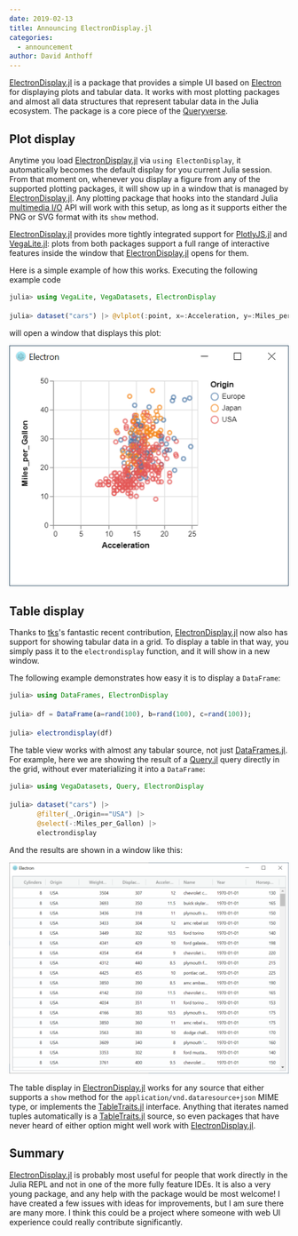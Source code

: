 ```yaml
---
date: 2019-02-13
title: Announcing ElectronDisplay.jl
categories:
  - announcement
author: David Anthoff
---
```


[ElectronDisplay.jl](https://github.com/queryverse/ElectronDisplay.jl) is a package that provides a simple UI based on [Electron](https://electronjs.org/) for displaying plots and tabular data. It works with most plotting packages and almost all data structures that represent tabular data in the Julia ecosystem. The package is a core piece of the [Queryverse](https://github.com/queryverse).

## Plot display

Anytime you load [ElectronDisplay.jl](https://github.com/queryverse/ElectronDisplay.jl) via `using ElectonDisplay`, it automatically becomes the default display for you current Julia session. From that moment on, whenever you display a figure from any of the supported plotting packages, it will show up in a window that is managed by [ElectronDisplay.jl](https://github.com/queryverse/ElectronDisplay.jl). Any plotting package that hooks into the standard Julia [multimedia I/O](https://docs.julialang.org/en/v1.1/base/io-network/#Multimedia-I/O-1) API will work with this setup, as long as it supports either the PNG or SVG format with its `show` method.

[ElectronDisplay.jl](https://github.com/queryverse/ElectronDisplay.jl) provides more tightly integrated support for [PlotlyJS.jl](https://github.com/sglyon/PlotlyJS.jl) and [VegaLite.jl](https://github.com/fredo-dedup/VegaLite.jl): plots from both packages support a full range of interactive features inside the window that [ElectronDisplay.jl](https://github.com/queryverse/ElectronDisplay.jl) opens for them.

Here is a simple example of how this works. Executing the following example code

```julia
julia> using VegaLite, VegaDatasets, ElectronDisplay

julia> dataset("cars") |> @vlplot(:point, x=:Acceleration, y=:Miles_per_Gallon, color=:Origin)
```

will open a window that displays this plot:

![VegaLite.jl screenshot](/assets/blog/images/electrondisplay-screenshot-vegalite.png)

## Table display

Thanks to [tks](https://github.com/tkf)'s fantastic recent contribution, [ElectronDisplay.jl](https://github.com/queryverse/ElectronDisplay.jl) now also has support for showing tabular data in a grid. To display a table in that way, you simply pass it to the `electrondisplay` function, and it will show in a new window.

The following example demonstrates how easy it is to display a `DataFrame`:

```julia
julia> using DataFrames, ElectronDisplay

julia> df = DataFrame(a=rand(100), b=rand(100), c=rand(100));

julia> electrondisplay(df)
```

The table view works with almost any tabular source, not just [DataFrames.jl](https://github.com/JuliaData/DataFrames.jl). For example, here we are showing the result of a [Query.jl](https://github.com/queryverse/Query.jl) query directly in the grid, without ever materializing it into a `DataFrame`:

```julia
julia> using VegaDatasets, Query, ElectronDisplay

julia> dataset("cars") |>
       @filter(_.Origin=="USA") |>
       @select(-:Miles_per_Gallon) |>
       electrondisplay
```

And the results are shown in a window like this:

![Grid screenshot](/assets/blog/images/electrondisplay-screenshot-grid.png)

The table display in [ElectronDisplay.jl](https://github.com/queryverse/ElectronDisplay.jl) works for any source that either supports a `show` method for the `application/vnd.dataresource+json` MIME type, or implements the [TableTraits.jl](https://github.com/queryverse/TableTraits.jl) interface. Anything that iterates named tuples automatically is a [TableTraits.jl](https://github.com/queryverse/TableTraits.jl) source, so even packages that have never heard of either option might well work with [ElectronDisplay.jl](https://github.com/queryverse/ElectronDisplay.jl).

## Summary

[ElectronDisplay.jl](https://github.com/queryverse/ElectronDisplay.jl) is probably most useful for people that work directly in the Julia REPL and not in one of the more fully feature IDEs. It is also a very young package, and any help with the package would be most welcome! I have created a few issues with ideas for improvements, but I am sure there are many more. I think this could be a project where someone with web UI experience could really contribute significantly.
